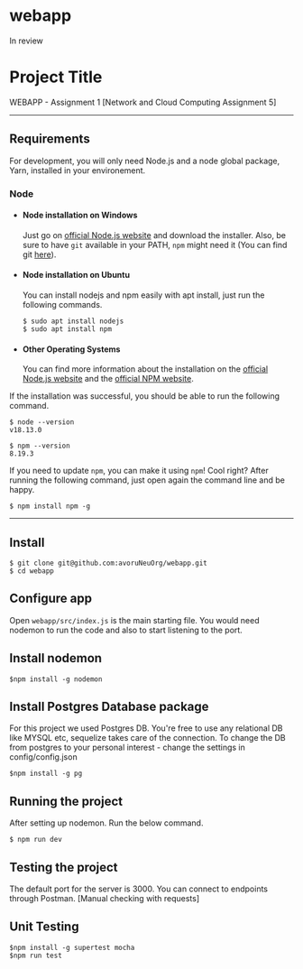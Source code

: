 # webapp
In review 

# Project Title

WEBAPP - Assignment 1 [Network and Cloud Computing Assignment 5]


---
## Requirements

For development, you will only need Node.js and a node global package, Yarn, installed in your environement.

### Node
- #### Node installation on Windows

  Just go on [official Node.js website](https://nodejs.org/) and download the installer.
Also, be sure to have `git` available in your PATH, `npm` might need it (You can find git [here](https://git-scm.com/)).

- #### Node installation on Ubuntu

  You can install nodejs and npm easily with apt install, just run the following commands.

      $ sudo apt install nodejs
      $ sudo apt install npm

- #### Other Operating Systems
  You can find more information about the installation on the [official Node.js website](https://nodejs.org/) and the [official NPM website](https://npmjs.org/).

If the installation was successful, you should be able to run the following command.

    $ node --version
    v18.13.0

    $ npm --version
    8.19.3

If you need to update `npm`, you can make it using `npm`! Cool right? After running the following command, just open again the command line and be happy.

    $ npm install npm -g

---

## Install

    $ git clone git@github.com:avoruNeuOrg/webapp.git
    $ cd webapp

## Configure app

Open `webapp/src/index.js`  is the main starting file. You would need nodemon to run the code and also to start listening to the port. 


## Install nodemon

    $npm install -g nodemon


##  Install Postgres Database package 

For this project we used Postgres DB. You're free to use any relational DB like MYSQL etc, sequelize takes care of the connection. To change the DB from postgres to your personal interest - change the settings in config/config.json  

    $npm install -g pg 


## Running the project
After setting up nodemon. Run the below command.

    $ npm run dev

## Testing the project 

The default port for the server is 3000. You can connect to endpoints through Postman. [Manual checking with requests]

## Unit Testing 

    $npm install -g supertest mocha 
    $npm run test  


